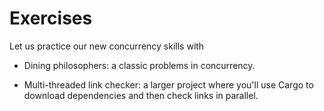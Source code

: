 # Exercises

Let us practice our new concurrency skills with

* Dining philosophers: a classic problems in concurrency.

* Multi-threaded link checker: a larger project where you'll use Cargo to
  download dependencies and then check links in parallel.
